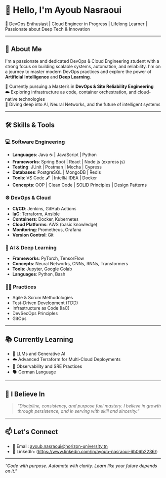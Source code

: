 # 👋 Hello, I'm Ayoub Nasraoui

🎯 DevOps Enthusiast | Cloud Engineer in Progress | Lifelong Learner | Passionate about Deep Tech & Innovation

---

## 🚀 About Me

I'm a passionate and dedicated DevOps & Cloud Engineering student with a strong focus on building scalable systems, automation, and reliability. I'm on a journey to master modern DevOps practices and explore the power of **Artificial Intelligence** and **Deep Learning**.

🔧 Currently pursuing a Master’s in **DevOps & Site Reliability Engineering**  
☁️ Exploring infrastructure as code, container orchestration, and cloud-native technologies  
🧠 Diving deep into AI, Neural Networks, and the future of intelligent systems

---

## 🛠️ Skills & Tools

### 💻 Software Engineering
-  **Languages**: Java ☕ | JavaScript | Python   
-  **Frameworks**: Spring Boot | React | Node.js (express js)
-  **Testing**: JUnit  | Postman  | Mocha | Cypress
-  **Databases**: PostgreSQL  | MongoDB | Redis   
-  **Tools**: VS Code 🖋️ | IntelliJ IDEA  | Docker  
-  **Concepts**: OOP  | Clean Code  | SOLID Principles  | Design Patterns 

### ⚙️ DevOps & Cloud
- **CI/CD**: Jenkins, GitHub Actions  
- **IaC**: Terraform, Ansible  
- **Containers**: Docker, Kubernetes  
- **Cloud Platforms**: AWS (basic knowledge)  
- **Monitoring**: Prometheus, Grafana  
- **Version Control**: Git

### 🧠 AI & Deep Learning
- **Frameworks**: PyTorch, TensorFlow  
- **Concepts**: Neural Networks, CNNs, RNNs, Transformers  
- **Tools**: Jupyter, Google Colab  
- **Languages**: Python, Bash

### 🧑‍💻 Practices
- Agile & Scrum Methodologies  
- Test-Driven Development (TDD)  
- Infrastructure as Code (IaC)  
- DevSecOps Principles  
- GitOps

---

## 📚 Currently Learning
- 🤖 LLMs and Generative AI  
- ☁️ Advanced Terraform for Multi-Cloud Deployments  
- 🧪 Observability and SRE Practices  
- 🗣️ German Language

---

## 🌱 I Believe In
> *“Discipline, consistency, and purpose fuel mastery. I believe in growth through persistence, and in serving with skill and sincerity.”*

---

## 📫 Let's Connect

- 📧 Email: ayoub.nasraoui@horizon-university.tn  
- 💼 LinkedIn: (https://www.linkedin.com/in/ayoub-nasraoui-6b06b2236/)

---

_“Code with purpose. Automate with clarity. Learn like your future depends on it.”_

